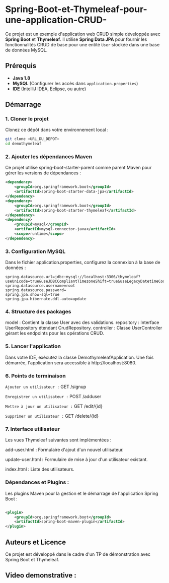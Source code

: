 # Spring-Boot-et-Thymeleaf-pour-une-application-CRUD-

Ce projet est un exemple d'application web CRUD simple développée avec **Spring Boot** et **Thymeleaf**. Il utilise **Spring Data JPA** pour fournir les fonctionnalités CRUD de base pour une entité `User` stockée dans une base de données MySQL.

## Prérequis

- **Java 1.8**
- **MySQL** (Configurer les accès dans `application.properties`)
- **IDE** (IntelliJ IDEA, Eclipse, ou autre)

## Démarrage

### 1. Cloner le projet

Clonez ce dépôt dans votre environnement local :

```bash
git clone <URL_DU_DEPOT>
cd demothymeleaf
```
### 2. Ajouter les dépendances Maven
Ce projet utilise spring-boot-starter-parent comme parent Maven pour gérer les versions de dépendances :

```xml
<dependency>
    <groupId>org.springframework.boot</groupId>
    <artifactId>spring-boot-starter-data-jpa</artifactId>
</dependency>
<dependency>
    <groupId>org.springframework.boot</groupId>
    <artifactId>spring-boot-starter-thymeleaf</artifactId>
</dependency>
<dependency>
    <groupId>mysql</groupId>
    <artifactId>mysql-connector-java</artifactId>
    <scope>runtime</scope>
</dependency>
```
### 3. Configuration MySQL
Dans le fichier application.properties, configurez la connexion à la base de données :

```properties
spring.datasource.url=jdbc:mysql://localhost:3306/thymeleaf?useUnicode=true&useJDBCCompliantTimezoneShift=true&useLegacyDatetimeCode=false&serverTimezone=UTC
spring.datasource.username=root
spring.datasource.password=
spring.jpa.show-sql=true
spring.jpa.hibernate.ddl-auto=update
```
### 4. Structure des packages

model : Contient la classe User avec des validations.
repository : Interface UserRepository étendant CrudRepository.
controller : Classe UserController gérant les endpoints pour les opérations CRUD.

### 5. Lancer l'application
Dans votre IDE, exécutez la classe DemothymeleafApplication. Une fois démarrée, l'application sera accessible à http://localhost:8080.

### 6. Points de terminaison

`Ajouter un utilisateur :` GET /signup

`Enregistrer un utilisateur :` POST /adduser

`Mettre à jour un utilisateur :` GET /edit/{id}

`Supprimer un utilisateur :` GET /delete/{id}

### 7. Interface utilisateur

Les vues Thymeleaf suivantes sont implémentées :

add-user.html : Formulaire d'ajout d'un nouvel utilisateur.

update-user.html : Formulaire de mise à jour d'un utilisateur existant.

index.html : Liste des utilisateurs.

### Dépendances et Plugins : 
Les plugins Maven pour la gestion et le démarrage de l'application Spring Boot :

```xml

<plugin>
    <groupId>org.springframework.boot</groupId>
    <artifactId>spring-boot-maven-plugin</artifactId>
</plugin>
```
## Auteurs et Licence
Ce projet est développé dans le cadre d'un TP de démonstration avec Spring Boot et Thymeleaf.

## Video demonstrative : 


